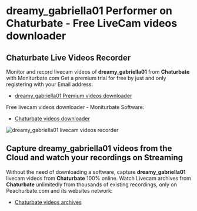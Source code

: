 # dreamy_gabriella01 Performer on Chaturbate - Free LiveCam videos downloader

## Chaturbate Live Videos Recorder

Monitor and record livecam videos of **dreamy_gabriella01** from **Chaturbate** with Moniturbate.com
Get a premium trial for free by just and only registering with your Email address:
* [dreamy_gabriella01 Premium videos downloader](https://moniturbate.com/request-demo-licence-key.html)

Free livecam videos downloader - Moniturbate Software:
* [Chaturbate videos downloader](https://moniturbate.com/moniturbate-download-software.html)

![dreamy_gabriella01 livecam videos recorder](https://peachurnet.com/templates/moniturbate-software.png)


## Capture dreamy_gabriella01 videos from the Cloud and watch your recordings on Streaming

Without the need of downloading a software, capture **dreamy_gabriella01** livecam videos from **Chaturbate** 100% online.
Watch Livecam archives from **Chaturbate** unlimitedly from thousands of existing recordings, only on Peachurbate.com and its websites network:
* [Chaturbate videos archives](https://peachurnet.com/)